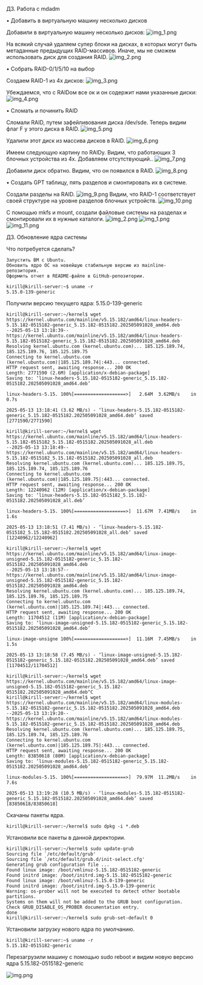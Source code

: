 ДЗ. Работа с mdadm

• Добавить в виртуальную машину несколько дисков

Добавили в виртуальную машину несколько дисков:
![img_1.png](imgs/img_1.png)

На всякий случай удаляем супер блоки на дисках, в которых могут быть метаданные предыдущих RAID-массивов. Иначе, мы
не сможем использовать диск для создания RAID.
![img_2.png](imgs/img_2.png)

• Собрать RAID-0/1/5/10 на выбор

Создаем RAID-1 из 4х дисков:
![img_3.png](imgs/img_3.png)

Убеждаемся, что с RAIDом все ок и он содержит нами указанные диски:
![img_4.png](imgs/img_4.png)

• Сломать и починить RAID

Сломали RAID, путем зафейливования диска /dev/sde. Теперь видим флаг F у этого диска в RAID.
![img_5.png](imgs/img_5.png)

Удалили этот диск из массива дисков в RAID.
![img_6.png](imgs/img_6.png)

Имеем следующую картину по RAIDу. Видим, что работающих 3 блочных устройства из 4х. Добавляем отсутствующий..
![img_7.png](imgs/img_7.png)

Добавили диск обратно. Видим, что он появился в RAID.
![img_8.png](imgs/img_8.png)

• Создать GPT таблицу, пять разделов и смонтировать их в системе.

Создали разделы на RAID.
![img_9.png](imgs/img_9.png)
Видим, что RAID-1 соответствует своей структуре на уровне разделов блочных устройств.
![img_10.png](imgs/img_10.png)

С помощью mkfs и mount, создали файловые системы на разделах и смонтировали их в нужные каталоги.
![img_2.png](img_2.png)
![img_1.png](img_1.png)
![img_11.png](imgs/img_11.png)

ДЗ. Обновление ядра системы

Что потребуется сделать?

    Запустить ВМ c Ubuntu.
    Обновить ядро ОС на новейшую стабильную версию из mainline-репозитория.
    Оформить отчет в README-файле в GitHub-репозитории.

```
kirill@kirill-server:~$ uname -r
5.15.0-139-generic
```
Получили версию текущего ядра: 5.15.0-139-generic

```
kirill@kirill-server:~/kernel$ wget https://kernel.ubuntu.com/mainline/v5.15.182/amd64/linux-headers-5.15.182-0515182-generic_5.15.182-0515182.202505091028_amd64.deb
--2025-05-13 13:18:39--  https://kernel.ubuntu.com/mainline/v5.15.182/amd64/linux-headers-5.15.182-0515182-generic_5.15.182-0515182.202505091028_amd64.deb
Resolving kernel.ubuntu.com (kernel.ubuntu.com)... 185.125.189.74, 185.125.189.76, 185.125.189.75
Connecting to kernel.ubuntu.com (kernel.ubuntu.com)|185.125.189.74|:443... connected.
HTTP request sent, awaiting response... 200 OK
Length: 2771590 (2.6M) [application/x-debian-package]
Saving to: ‘linux-headers-5.15.182-0515182-generic_5.15.182-0515182.202505091028_amd64.deb’

linux-headers-5.15. 100%[===================>]   2.64M  3.62MB/s    in 0.7s    

2025-05-13 13:18:41 (3.62 MB/s) - ‘linux-headers-5.15.182-0515182-generic_5.15.182-0515182.202505091028_amd64.deb’ saved [2771590/2771590]

kirill@kirill-server:~/kernel$ wget https://kernel.ubuntu.com/mainline/v5.15.182/amd64/linux-headers-5.15.182-0515182_5.15.182-0515182.202505091028_all.deb
--2025-05-13 13:18:49--  https://kernel.ubuntu.com/mainline/v5.15.182/amd64/linux-headers-5.15.182-0515182_5.15.182-0515182.202505091028_all.deb
Resolving kernel.ubuntu.com (kernel.ubuntu.com)... 185.125.189.75, 185.125.189.74, 185.125.189.76
Connecting to kernel.ubuntu.com (kernel.ubuntu.com)|185.125.189.75|:443... connected.
HTTP request sent, awaiting response... 200 OK
Length: 12240962 (12M) [application/x-debian-package]
Saving to: ‘linux-headers-5.15.182-0515182_5.15.182-0515182.202505091028_all.deb’

linux-headers-5.15. 100%[===================>]  11.67M  7.41MB/s    in 1.6s    

2025-05-13 13:18:51 (7.41 MB/s) - ‘linux-headers-5.15.182-0515182_5.15.182-0515182.202505091028_all.deb’ saved [12240962/12240962]

kirill@kirill-server:~/kernel$ wget https://kernel.ubuntu.com/mainline/v5.15.182/amd64/linux-image-unsigned-5.15.182-0515182-generic_5.15.182-0515182.202505091028_amd64.deb
--2025-05-13 13:18:57--  https://kernel.ubuntu.com/mainline/v5.15.182/amd64/linux-image-unsigned-5.15.182-0515182-generic_5.15.182-0515182.202505091028_amd64.deb
Resolving kernel.ubuntu.com (kernel.ubuntu.com)... 185.125.189.74, 185.125.189.76, 185.125.189.75
Connecting to kernel.ubuntu.com (kernel.ubuntu.com)|185.125.189.74|:443... connected.
HTTP request sent, awaiting response... 200 OK
Length: 11704512 (11M) [application/x-debian-package]
Saving to: ‘linux-image-unsigned-5.15.182-0515182-generic_5.15.182-0515182.202505091028_amd64.deb’

linux-image-unsigne 100%[===================>]  11.16M  7.45MB/s    in 1.5s    

2025-05-13 13:18:58 (7.45 MB/s) - ‘linux-image-unsigned-5.15.182-0515182-generic_5.15.182-0515182.202505091028_amd64.deb’ saved [11704512/11704512]

kirill@kirill-server:~/kernel$ wget https://kernel.ubuntu.com/mainline/v5.15.182/amd64/linux-image-unsigned-5.15.182-0515182-generic_5.15.182-0515182.202505091028_amd64.deb^C
kirill@kirill-server:~/kernel$ wget https://kernel.ubuntu.com/mainline/v5.15.182/amd64/linux-modules-5.15.182-0515182-generic_5.15.182-0515182.202505091028_amd64.deb
--2025-05-13 13:19:20--  https://kernel.ubuntu.com/mainline/v5.15.182/amd64/linux-modules-5.15.182-0515182-generic_5.15.182-0515182.202505091028_amd64.deb
Resolving kernel.ubuntu.com (kernel.ubuntu.com)... 185.125.189.75, 185.125.189.74, 185.125.189.76
Connecting to kernel.ubuntu.com (kernel.ubuntu.com)|185.125.189.75|:443... connected.
HTTP request sent, awaiting response... 200 OK
Length: 83850618 (80M) [application/x-debian-package]
Saving to: ‘linux-modules-5.15.182-0515182-generic_5.15.182-0515182.202505091028_amd64.deb’

linux-modules-5.15. 100%[===================>]  79.97M  11.2MB/s    in 7.6s    

2025-05-13 13:19:28 (10.5 MB/s) - ‘linux-modules-5.15.182-0515182-generic_5.15.182-0515182.202505091028_amd64.deb’ saved [83850618/83850618]

```
Скачаны пакеты ядра.
```
kirill@kirill-server:~/kernel$ sudo dpkg -i *.deb
```
Установили все пакеты в данной директории.
```
kirill@kirill-server:~/kernel$ sudo update-grub
Sourcing file `/etc/default/grub'
Sourcing file `/etc/default/grub.d/init-select.cfg'
Generating grub configuration file ...
Found linux image: /boot/vmlinuz-5.15.182-0515182-generic
Found initrd image: /boot/initrd.img-5.15.182-0515182-generic
Found linux image: /boot/vmlinuz-5.15.0-139-generic
Found initrd image: /boot/initrd.img-5.15.0-139-generic
Warning: os-prober will not be executed to detect other bootable partitions.
Systems on them will not be added to the GRUB boot configuration.
Check GRUB_DISABLE_OS_PROBER documentation entry.
done
kirill@kirill-server:~/kernel$ sudo grub-set-default 0
```
Установили загрузку нового ядра по умолчанию.
```
kirill@kirill-server:~$ uname -r
5.15.182-0515182-generic
```
Перезагрузили машину с помощью sudo reboot и видим новую версию ядра 5.15.182-0515182-generic

![img.png](img.png)

